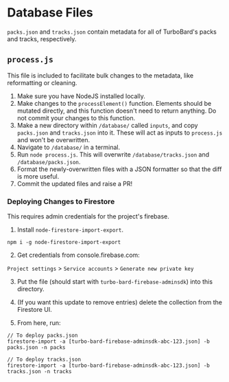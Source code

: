 # Database Files

`packs.json` and `tracks.json` contain metadata for all of TurboBard's packs and tracks, respectively.

## `process.js`

This file is included to facilitate bulk changes to the metadata, like reformatting or cleaning.

1. Make sure you have NodeJS installed locally.
2. Make changes to the `processElement()` function. Elements should be mutated directly, and this function doesn't need to return anything. Do not commit your changes to this function.
3. Make a new directory within `/database/` called `inputs`, and copy `packs.json` and `tracks.json` into it. These will act as inputs to `process.js` and won't be overwritten.
4. Navigate to `/database/` in a terminal.
5. Run `node process.js`. This will overwrite `/database/tracks.json` and `/database/packs.json`.
6. Format the newly-overwritten files with a JSON formatter so that the diff is more useful.
7. Commit the updated files and raise a PR!

### Deploying Changes to Firestore
This requires admin credentials for the project's firebase.

1. Install `node-firestore-import-export`.
```
npm i -g node-firestore-import-export
```
2. Get credentials from console.firebase.com:

`Project settings` > `Service accounts` > `Generate new private key`

3. Put the file (should start with `turbo-bard-firebase-adminsdk`) into this directory.

4. (If you want this update to remove entries) delete the collection from the Firestore UI.

5. From here, run:
```
// To deploy packs.json
firestore-import -a [turbo-bard-firebase-adminsdk-abc-123.json] -b packs.json -n packs
```
```
// To deploy tracks.json
firestore-import -a [turbo-bard-firebase-adminsdk-abc-123.json] -b tracks.json -n tracks
```